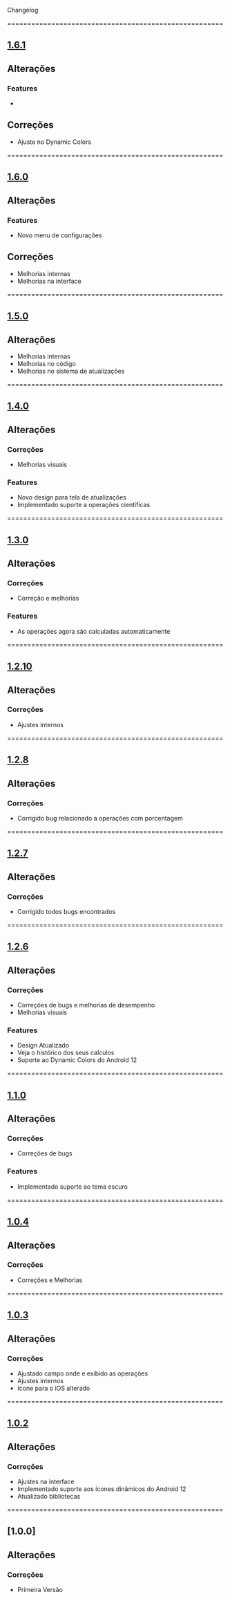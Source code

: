 Changelog

======================================================

## [1.6.1](https://github.com/hendrilmendes/Calculadora/compare/1.6.0..1.6.1)

## Alterações

### Features

- 

## Correções

- Ajuste no Dynamic Colors

======================================================

## [1.6.0](https://github.com/hendrilmendes/Calculadora/compare/1.5.0..1.6.0)

## Alterações

### Features

- Novo menu de configurações

## Correções

- Melhorias internas
- Melhorias na interface

======================================================

## [1.5.0](https://github.com/hendrilmendes/Calculadora/compare/1.4.0..1.5.0)

## Alterações

- Melhorias internas
- Melhorias no código
- Melhorias no sistema de atualizações

======================================================

## [1.4.0](https://github.com/hendrilmendes/Calculadora/compare/1.3.0..1.4.0)

## Alterações

### Correções

- Melhorias visuais

### Features

- Novo design para tela de atualizações
- Implementado suporte a operações científicas

======================================================

## [1.3.0](https://github.com/hendrilmendes/Calculadora/compare/1.2.10..1.3.0)

## Alterações

### Correções

- Correção e melhorias

### Features

- As operações agora são calculadas automaticamente

======================================================

## [1.2.10](https://github.com/hendrilmendes/Calculadora/compare/1.2.8..1.2.10)

## Alterações

### Correções

- Ajustes internos

======================================================

## [1.2.8](https://github.com/hendrilmendes/Calculadora/compare/1.2.7..1.2.8)

## Alterações

### Correções

- Corrigido bug relacionado a operações com porcentagem

======================================================

## [1.2.7](https://github.com/hendrilmendes/Calculadora/compare/1.2.6..1.2.7)

## Alterações

### Correções

- Corrigido todos bugs encontrados

======================================================

## [1.2.6](https://github.com/hendrilmendes/Calculadora/compare/1.1.0..1.2.6)

## Alterações

### Correções

- Correções de bugs e melhorias de desempenho
- Melhorias visuais

### Features

- Design Atualizado
- Veja o histórico dos seus calculos
- Suporte ao Dynamic Colors do Android 12

======================================================

## [1.1.0](https://github.com/hendrilmendes/Calculadora/compare/1.0.4..1.1.0)

## Alterações

### Correções

- Correções de bugs

### Features

- Implementado suporte ao tema escuro

======================================================

## [1.0.4](https://github.com/hendrilmendes/Calculadora/compare/1.0.3..1.0.4)

## Alterações

### Correções

- Correções e Melhorias

======================================================

## [1.0.3](https://github.com/hendrilmendes/Calculadora/compare/1.0.2..1.0.3)

## Alterações

### Correções

- Ajustado campo onde e exibido as operações
- Ajustes internos
- Icone para o iOS alterado

======================================================

## [1.0.2](https://github.com/hendrilmendes/Calculadora/compare/1.0.0..1.0.2)

## Alterações

### Correções

- Ajustes na interface
- Implementado suporte aos ícones dinâmicos do Android 12
- Atualizado bibliotecas

======================================================
## [1.0.0]

## Alterações

### Correções

- Primeira Versão